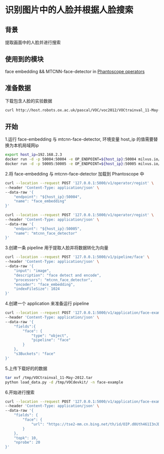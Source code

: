 # 识别图片中的人脸并根据人脸搜索

##  背景
提取画面中的人脸并进行搜索
##  使用到的模块
face embedding && MTCNN-face-detector  in [Phantoscope operators](https://github.com/ReigenAraka/omnisearch-operators)
##  准备数据
下载包含人脸的实验数据
```bash
curl http://host.robots.ox.ac.uk/pascal/VOC/voc2012/VOCtrainval_11-May-2012.tar -o /tmp/VOCtrainval_11-May-2012.tar
```

## 开始
1.运行 face-embedding 与 mtcnn-face-detector, 环境变量 host_ip 的值需要替换为本机局域网ip
```bash
export host_ip=192.168.2.3
docker run -d -p 50004:50004 -e OP_ENDPOINT=${host_ip}:50004 milvus.io/om-operators/face-embedding:v1
docker run -d -p 50005:50005 -e OP_ENDPOINT=${host_ip}:50005 milvus.io/om-operators/mtcnn-face-detector:v1
```

2.将 face-embedding 与 mtcnn-face-detector 加载到 Phantoscope 中

```bash
curl --location --request POST '127.0.0.1:5000/v1/operator/regist' \
--header 'Content-Type: application/json' \
--data-raw '{
    "endpoint": "${host_ip}:50004",
    "name": "face_embedding"
}'
	
curl --location --request POST '127.0.0.1:5000/v1/operator/regist' \
--header 'Content-Type: application/json' \
--data-raw '{
    "endpoint": "${host_ip}:50005",
    "name": "mtcnn_face_detector"
}'
```

3.创建一条 pipeline 用于提取人脸并将数据转化为向量
```bash
curl --location --request POST '127.0.0.1:5000/v1/pipeline/face' \
--header 'Content-Type: application/json' \
--data-raw '{
	"input": "image",
	"description": "face detect and encode",
	"processors": "mtcnn_face_detector",
	"encoder": "face_embedding",
	"indexFileSize": 1024
}'
```
4.创建一个 application 来准备运行 pipeline
```bash
curl --location --request POST '127.0.0.1:5000/v1/application/face-example' \
--header 'Content-Type: application/json' \
--data-raw '{
    "fields":{
        "face": {
            "type": "object",
            "pipeline": "face"
        }
    },
    "s3Buckets": "face"
}'
```
5.上传下载好的的数据
```bash
tar xvf /tmp/VOCtrainval_11-May-2012.tar
python load_data.py -d /tmp/VOCdevkit/ -n face-example
```
6.开始进行搜索
```bash
curl --location --request POST '127.0.0.1:5000/v1/application/face-example/search' \
--header 'Content-Type: application/json' \
--data-raw '{
	"fields": {
        "face": {
            "url": "https://tse2-mm.cn.bing.net/th/id/OIP.d0Uth461I3nJDr28WXudhgHaHa?w=204&h=189&c=7&o=5&dpr=2&pid=1.7"
        }
    },
    "topk": 10,
    "nprobe": 20
}'
```

